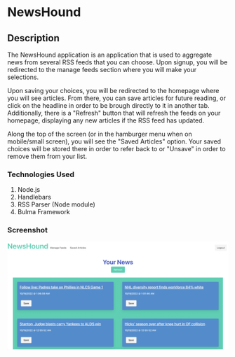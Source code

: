 # NewsHound

## Description
The NewsHound application is an application that is used to aggregate news from several RSS feeds that you can choose. Upon signup, you will be redirected to the manage feeds section where you will make your selections. 

Upon saving your choices, you will be redirected to the homepage where you will see articles. From there, you can save articles for future reading, or click on the headline in order to be brough directly to it in another tab. Additionally, there is a "Refresh" button that will refresh the feeds on your homepage, displaying any new articles if the RSS feed has updated.

Along the top of the screen (or in the hamburger menu when on mobile/small screen), you will see the "Saved Articles" option. Your saved choices will be stored there in order to refer back to or "Unsave" in order to remove them from your list.

### Technologies Used
 1. Node.js
 2. Handlebars
 3. RSS Parser (Node module)
 4. Bulma Framework

### Screenshot

![Screenshot](./assets/NewsHound.png)